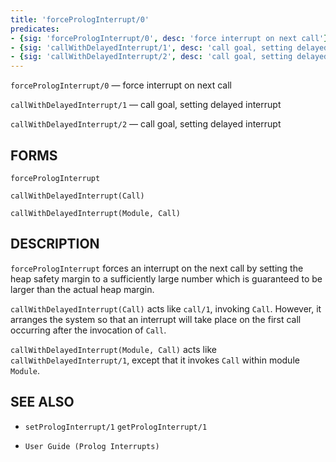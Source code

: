 ```yaml
---
title: 'forcePrologInterrupt/0'
predicates:
- {sig: 'forcePrologInterrupt/0', desc: 'force interrupt on next call'}
- {sig: 'callWithDelayedInterrupt/1', desc: 'call goal, setting delayed interrupt'}
- {sig: 'callWithDelayedInterrupt/2', desc: 'call goal, setting delayed interrupt'}
---
```

`forcePrologInterrupt/0` — force interrupt on next call

`callWithDelayedInterrupt/1` — call goal, setting delayed interrupt

`callWithDelayedInterrupt/2` — call goal, setting delayed interrupt

## FORMS
```
forcePrologInterrupt

callWithDelayedInterrupt(Call)

callWithDelayedInterrupt(Module, Call)
```
## DESCRIPTION

`forcePrologInterrupt` forces an interrupt on the next call by setting the heap safety margin to a sufficiently large number which is guaranteed to be larger than the actual heap margin.

`callWithDelayedInterrupt(Call)` acts like `call/1`, invoking `Call`. However, it arranges the system so that an interrupt will take place on the first call occurring after the invocation of `Call`.

`callWithDelayedInterrupt(Module, Call)` acts like `callWithDelayedInterrupt/1`, except that it invokes `Call` within module `Module`.


## SEE ALSO

- `setPrologInterrupt/1`
`getPrologInterrupt/1`

- `User Guide (Prolog Interrupts)`
